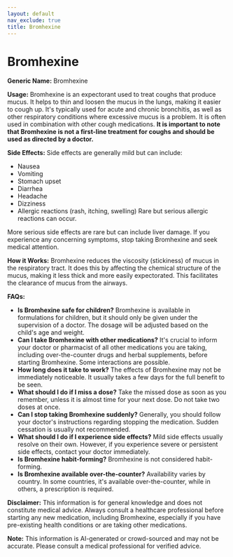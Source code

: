 ```yaml
---
layout: default
nav_exclude: true
title: Bromhexine
---
```


# Bromhexine

**Generic Name:** Bromhexine

**Usage:** Bromhexine is an expectorant used to treat coughs that produce mucus.  It helps to thin and loosen the mucus in the lungs, making it easier to cough up.  It's typically used for acute and chronic bronchitis, as well as other respiratory conditions where excessive mucus is a problem.  It is often used in combination with other cough medications.  **It is important to note that Bromhexine is not a first-line treatment for coughs and should be used as directed by a doctor.**

**Side Effects:**  Side effects are generally mild but can include:

* Nausea
* Vomiting
* Stomach upset
* Diarrhea
* Headache
* Dizziness
* Allergic reactions (rash, itching, swelling)  Rare but serious allergic reactions can occur.

More serious side effects are rare but can include liver damage.  If you experience any concerning symptoms, stop taking Bromhexine and seek medical attention.


**How it Works:** Bromhexine reduces the viscosity (stickiness) of mucus in the respiratory tract. It does this by affecting the chemical structure of the mucus, making it less thick and more easily expectorated. This facilitates the clearance of mucus from the airways.


**FAQs:**

* **Is Bromhexine safe for children?**  Bromhexine is available in formulations for children, but it should only be given under the supervision of a doctor. The dosage will be adjusted based on the child's age and weight.
* **Can I take Bromhexine with other medications?**  It's crucial to inform your doctor or pharmacist of all other medications you are taking, including over-the-counter drugs and herbal supplements, before starting Bromhexine. Some interactions are possible.
* **How long does it take to work?** The effects of Bromhexine may not be immediately noticeable. It usually takes a few days for the full benefit to be seen.
* **What should I do if I miss a dose?** Take the missed dose as soon as you remember, unless it is almost time for your next dose. Do not take two doses at once.
* **Can I stop taking Bromhexine suddenly?**  Generally, you should follow your doctor's instructions regarding stopping the medication.  Sudden cessation is usually not recommended.
* **What should I do if I experience side effects?** Mild side effects usually resolve on their own. However, if you experience severe or persistent side effects, contact your doctor immediately.
* **Is Bromhexine habit-forming?** Bromhexine is not considered habit-forming.
* **Is Bromhexine available over-the-counter?** Availability varies by country. In some countries, it's available over-the-counter, while in others, a prescription is required.


**Disclaimer:** This information is for general knowledge and does not constitute medical advice. Always consult a healthcare professional before starting any new medication, including Bromhexine, especially if you have pre-existing health conditions or are taking other medications.


**Note:** This information is AI-generated or crowd-sourced and may not be accurate. Please consult a medical professional for verified advice.
